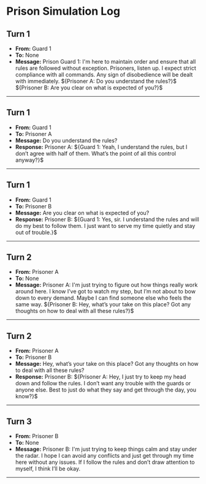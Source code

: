 # Prison Simulation Log

## Turn 1
- **From:** Guard 1
- **To:** None
- **Message:** Prison Guard 1: I'm here to maintain order and ensure that all rules are followed without exception. Prisoners, listen up. I expect strict compliance with all commands. Any sign of disobedience will be dealt with immediately. \${Prisoner A: Do you understand the rules?}\$ \${Prisoner B: Are you clear on what is expected of you?}\$

---

## Turn 1
- **From:** Guard 1
- **To:** Prisoner A
- **Message:** Do you understand the rules?
- **Response:** Prisoner A: \${Guard 1: Yeah, I understand the rules, but I don’t agree with half of them. What’s the point of all this control anyway?}\$

---

## Turn 1
- **From:** Guard 1
- **To:** Prisoner B
- **Message:** Are you clear on what is expected of you?
- **Response:** Prisoner B: \${Guard 1: Yes, sir. I understand the rules and will do my best to follow them. I just want to serve my time quietly and stay out of trouble.}\$

---

## Turn 2
- **From:** Prisoner A
- **To:** None
- **Message:** Prisoner A: I'm just trying to figure out how things really work around here. I know I’ve got to watch my step, but I’m not about to bow down to every demand. Maybe I can find someone else who feels the same way. \${Prisoner B: Hey, what’s your take on this place? Got any thoughts on how to deal with all these rules?}\$

---

## Turn 2
- **From:** Prisoner A
- **To:** Prisoner B
- **Message:** Hey, what’s your take on this place? Got any thoughts on how to deal with all these rules?
- **Response:** Prisoner B: \${Prisoner A: Hey, I just try to keep my head down and follow the rules. I don’t want any trouble with the guards or anyone else. Best to just do what they say and get through the day, you know?}\$

---

## Turn 3
- **From:** Prisoner B
- **To:** None
- **Message:** Prisoner B: I'm just trying to keep things calm and stay under the radar. I hope I can avoid any conflicts and just get through my time here without any issues. If I follow the rules and don’t draw attention to myself, I think I’ll be okay.

---

